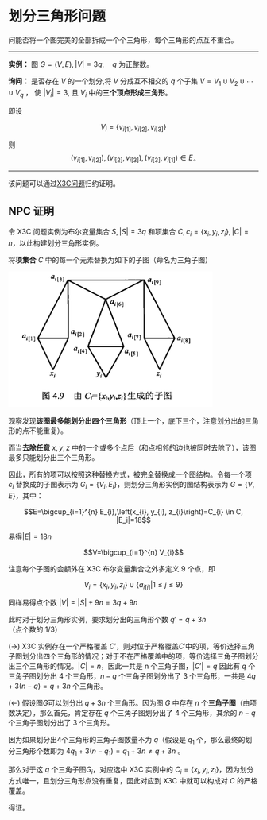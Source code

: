 # 划分三角形问题

问能否将一个图完美的全部拆成一个个三角形，每个三角形的点互不重合。

---
**实例：** 图 $G=(V, E),|V|=3q, \quad q$ 为正整数。 

**询问：** 是否存在 $V$ 的一个划分,将 $V$ 分成互不相交的 $q$ 个子集 $V=V_{1} \cup V_{2} \cup \cdots \cup V_{q}$ ，
使 $\left|V_{i}\right|=3$, 且 $V_{i}$ 中的**三个顶点形成三角形**。

即设 

$$V_{i}=\left\{v_{i[1]}, v_{i[2]}, v_{i[3]}\right\}$$ 

则 
$$\left(v_{i[1]}, v_{i[2]}\right),\left(v_{i[2]}, v_{i[3]}\right) ,\left(v_{i[3]}, v_{i[1]}\right) \in E_{\circ}$$

---


该问题可以通过[X3C问题](x3c.html)归约证明。

## NPC 证明

令 X3C 问题实例为布尔变量集合 $S,|S|=3q$ 和项集合 $C,c_i=\{x_i,y_i,z_i\},|C|=n$，以此构建划分三角形实例。

将**项集合** $C$ 中的每一个元素替换为如下的子图（命名为三角子图）

![](fig/20.png)

观察发现**该图最多能划分出四个三角形**（顶上一个，底下三个，注意划分出的三角形的点不能重复）。

而当**去除任意** $x,y,z$ 中的一个或多个点后（和点相邻的边也被同时去除了），该图最多只能划分出三个三角形。

因此，所有的项可以按照这种替换方式，被完全替换成一个图结构。令每一个项 $c_i$ 替换成的子图表示为 $G_i=\{V_i,E_i\}$，则划分三角形实例的图结构表示为 $G=\{V,E\}$，其中：

$$E=\bigcup_{i=1}^{n} E_{i},\left(x_{i}, y_{i}, z_{i}\right)=C_{i} \in C, |E_i|=18$$

易得$|E|=18n$

$$V=\bigcup_{i=1}^{n} V_{i}$$

注意每个子图的会额外在 X3C 布尔变量集合之外多定义 9 个点，即

$$V_i=\{x_i,y_i,z_i\}\cup\{a_{i[j]}|1\leq j\leq 9\}$$

同样易得点个数 $|V|=|S|+9n=3q+9n$

此时对于划分三角形实例，要求划分出的三角形个数 $q'=q+3n$（点个数的 1/3）

(->) X3C 实例存在一个严格覆盖 $C'$，则对位于严格覆盖$C'$中的项，等价选择三角子图划分出四个三角形的情况；对于不在严格覆盖中的项，等价选择三角子图划分出三个三角形的情况。$|C|=n$，因此一共是 n 个三角子图，$|C'|=q$ 因此有 $q$ 个三角子图划分出 4 个三角形，$n-q$ 个三角子图划分出了 3 个三角形，一共是 $4q+3(n-q)=q+3n$ 个三角形。

(<-) 假设图$G$可以划分出 $q+3n$ 个三角形。因为图 $G$ 中存在 $n$ 个**三角子图**（由项数决定），那么首先，肯定存在 $q$ 个三角子图划分出了 4 个三角形，其余的 $n-q$ 个三角子图划分出了 3 个三角形。

因为如果划分出4个三角形的三角子图数量不为 $q$（假设是 $q_1$ 个，那么最终的划分三角形个数即为 $4q_1+3(n-q_1)=q_1+3n \not= q+3n$ 。

那么对于这 $q$ 个三角子图$G_i$，对应选中 X3C 实例中的 $C_i=\{x_i,y_i,z_i\}$，因为划分方式唯一，且划分三角形点没有重复，因此对应到 X3C 中就可以构成对 $C$ 的严格覆盖。

得证。


